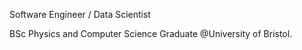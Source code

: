 Software Engineer / Data Scientist

BSc Physics and Computer Science Graduate @University of Bristol.


